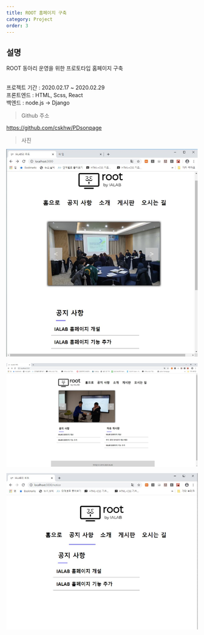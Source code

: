 ```yaml
---
title: ROOT 홈페이지 구축
category: Project
order: 3
---
```


## 설명

ROOT 동아리 운영을 위한 프로토타입 홈페이지 구축<br><br>

프로젝트 기간 : 2020.02.17 ~ 2020.02.29<br>
프론트엔드 : HTML, Scss, React<br>
백엔드 : node.js -> Django<br>


> Github 주소

<a href="https://github.com/cskhw/PDsonpage">https://github.com/cskhw/PDsonpage<a>
<br>

>사진

<img src="/images/project/pdson/1.jpg" alt="pdson1"><br>

<img src="/images/project/pdson/pd2.jpg" alt="pdson2"><br>

<img src="/images/project/pdson/pd3.jpg" alt="pdson3"><br>
